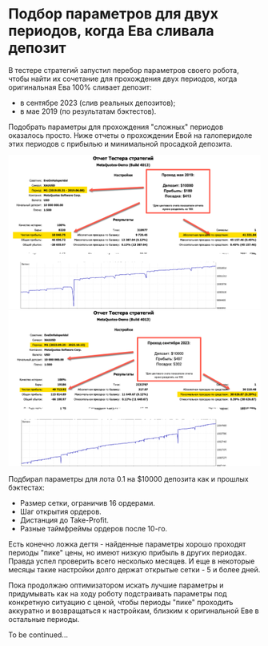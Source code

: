 # Подбор параметров для двух периодов, когда Ева сливала депозит

В тестере стратегий запустил перебор параметров своего робота, чтобы найти их сочетание для прохождения двух периодов, когда оригинальная Ева 100% сливает депозит: 
- в сентябре 2023 (слив реальных депозитов);
- в мае 2019 (по результатам бэктестов). 

Подобрать параметры для прохождения "сложных" периодов оказалось просто. Ниже отчеты о прохождении Евой на галоперидоле этих периодов с прибылью и минимальной просадкой депозита. 

![Май 2019](img/040/2019-05%20-%20Tester%20Report.png)
![Сентябрь 2023](img/040/2023-09%20-%20Tester%20Report.png)

Подбирал параметры для лота 0.1 на $10000 депозита как и прошлых бэктестах:
- Размер сетки, ограничив 16 ордерами.
- Шаг открытия ордеров.
- Дистанция до Take-Profit.
- Разные таймфреймы ордеров после 10-го.

Есть конечно ложка дегтя - найденные параметры хорошо проходят периоды "пике" цены, но имеют низкую прибыль в других периодах. Правда успел проверить всего несколько месяцев. И еще в некоторые месяцы такие настройки долго держат открытые сетки - 5 и более дней.

Пока продолжаю оптимизатором искать лучшие параметры и придумывать как на ходу роботу подстраивать параметры под конкретную ситуацию с ценой, чтобы периоды "пике" проходить аккуратно и возвращаться к настройкам, близким к оригинальной Еве в остальные периоды.

To be continued...